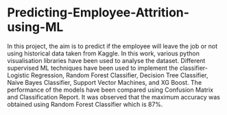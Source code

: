 # Predicting-Employee-Attrition-using-ML

In this project, the aim is to predict if the employee will leave the job or not using historical data taken from Kaggle. 
In this work, various python visualisation libraries have been used to analyse the dataset. 
Different supervised ML techniques have been used to implement the classifier- Logistic Regression, Random Forest Classifier, Decision Tree Classifier, Naive Bayes Classifier, Support Vector Machines, and XG Boost.
The performance of the models have been compared using Confusion Matrix and Classification Report. It was observed that the maximum accuracy was obtained using Random Forest Classifier which is 87%.
